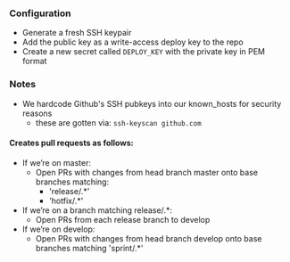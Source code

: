 ### Configuration

- Generate a fresh SSH keypair
- Add the public key as a write-access deploy key to the repo
- Create a new secret called `DEPLOY_KEY` with the private key in PEM format

### Notes

- We hardcode Github's SSH pubkeys into our known_hosts for security reasons
    - these are gotten via: `ssh-keyscan github.com`

#### Creates pull requests as follows:

- If we’re on master:
    - Open PRs with changes from head branch master onto base branches matching:
        - 'release/.*'
        - 'hotfix/.*'
- If we’re on a branch matching release\/.*:
    - Open PRs from each release branch to develop
- If we’re on develop:
    - Open PRs with changes from head branch develop onto base branches matching 'sprint/.*'
